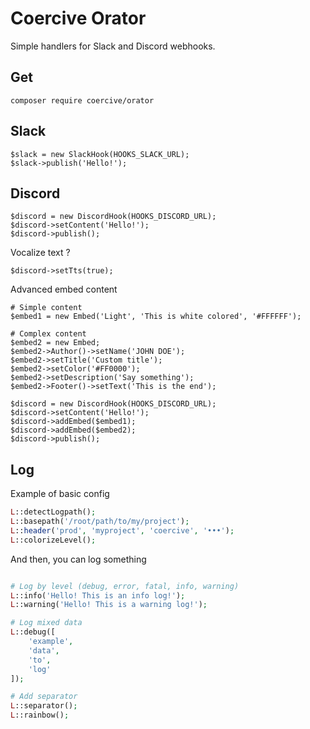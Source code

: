 Coercive Orator
===============

Simple handlers for Slack and Discord webhooks.

Get
---
```
composer require coercive/orator
```

Slack
-----
```
$slack = new SlackHook(HOOKS_SLACK_URL);
$slack->publish('Hello!');
```

Discord
-------
```
$discord = new DiscordHook(HOOKS_DISCORD_URL);
$discord->setContent('Hello!');
$discord->publish();
```

Vocalize text ?
```
$discord->setTts(true);
```

Advanced embed content
```
# Simple content
$embed1 = new Embed('Light', 'This is white colored', '#FFFFFF');

# Complex content
$embed2 = new Embed;
$embed2->Author()->setName('JOHN DOE');
$embed2->setTitle('Custom title');
$embed2->setColor('#FF0000');
$embed2->setDescription('Say something');
$embed2->Footer()->setText('This is the end');

$discord = new DiscordHook(HOOKS_DISCORD_URL);
$discord->setContent('Hello!');
$discord->addEmbed($embed1);
$discord->addEmbed($embed2);
$discord->publish();
```

Log
---
Example of basic config
```php
L::detectLogpath();
L::basepath('/root/path/to/my/project');
L::header('prod', 'myproject', 'coercive', '•••');
L::colorizeLevel();
```

And then, you can log something
```php

# Log by level (debug, error, fatal, info, warning)
L::info('Hello! This is an info log!');
L::warning('Hello! This is a warning log!');

# Log mixed data
L::debug([
    'example',
    'data',
    'to',
    'log'
]);

# Add separator
L::separator();
L::rainbow();
```
